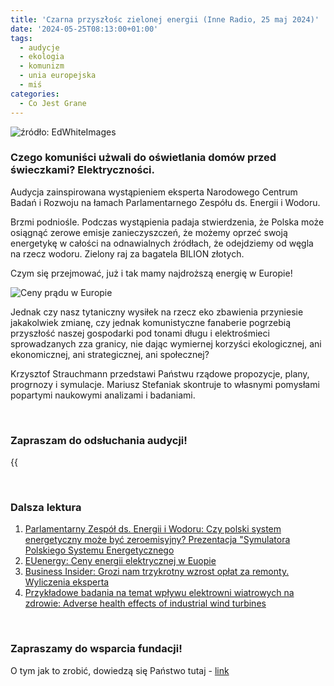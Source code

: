 ```yaml
---
title: 'Czarna przyszłośc zielonej energii (Inne Radio, 25 maj 2024)'
date: '2024-05-25T08:13:00+01:00'
tags:
  - audycje
  - ekologia
  - komunizm
  - unia europejska
  - miś
categories:
  - Co Jest Grane
---
```


![źródło: EdWhiteImages](/uploads/CJG_67_2024_05_25.jpg)

### Czego komuniści użwali do oświetlania domów przed świeczkami? Elektryczności.

Audycja zainspirowana wystąpieniem eksperta Narodowego Centrum Badań i Rozwoju na łamach Parlamentarnego Zespółu ds. Energii i Wodoru. 

Brzmi podniośle. Podczas wystąpienia padaja stwierdzenia, że Polska może osiągnąć zerowe emisje zanieczyszczeń, że możemy oprzeć swoją energetykę w całości na odnawialnych źródłach, że odejdziemy od węgla na rzecz wodoru. Zielony raj za bagatela BILION złotych.

Czym się przejmować, już i tak mamy najdroższą energię w Europie!

![Ceny prądu w Europie](/uploads/CJG_67_2024_05_25-wpis.jpg)

Jednak czy nasz tytaniczny wysiłek na rzecz eko zbawienia przyniesie jakakolwiek zmianę, czy jednak komunistyczne fanaberie pogrzebią przyszłość naszej gospodarki pod tonami długu i elektrośmieci sprowadzanych zza granicy, nie dając wymiernej korzyści ekologicznej, ani ekonomicznej, ani strategicznej, ani społecznej?

Krzysztof Strauchmann przedstawi Państwu rządowe propozycje, plany, progrnozy i symulacje. Mariusz Stefaniak skontruje to własnymi pomysłami popartymi naukowymi analizami i badaniami. 

<br>

### Zapraszam do odsłuchania audycji!

{{<audio src="audio/LONG CJG_67_2024_05_25.mp3" caption="Zapis audycji CJG, publikowanej na łamach Innego Radia Głuchołazy w dniu 25 maja 2024">}}

<br>

### Dalsza lektura

1. [Parlamentarny Zespół ds. Energii i Wodoru: Czy polski system energetyczny może być zeroemisyjny? Prezentacja "Symulatora Polskiego Systemu Energetycznego](https://sejm.gov.pl/Sejm10.nsf/transmisje_arch.xsp#7589E97E4A5F7D3CC1258B0F003B6BA7)
2. [EUenergy: Ceny energii elektrycznej w Euopie](https://euenergy.live/)
3. [Business Insider: Grozi nam trzykrotny wzrost opłat za remonty. Wyliczenia eksperta](https://businessinsider.com.pl/prawo/polakow-na-to-nie-stac-zarzadca-nieruchomosci-wyliczyl-ile-zaplacimy-za-dyrektywe/5m0flyl)
4. [Przykładowe badania na temat wpływu elektrowni wiatrowych na zdrowie: Adverse health effects of industrial wind turbines](https://www.ncbi.nlm.nih.gov/pmc/articles/PMC3653647/)

<br>

### Zapraszamy do wsparcia fundacji!
O tym jak to zrobić, dowiedzą się Państwo tutaj - [link](https://audycje.com.pl/posts/wsparcie/)